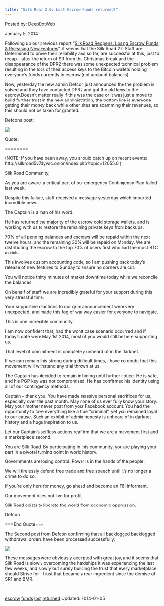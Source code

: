 ```yaml
---
title: "Silk Road 2.0: Lost Escrow Funds returned!"
---
```


Posted by: DeepDotWeb

<span>January 5, 2014</span>
    

<p>Following up our previous report &#8220;<a href="/2013/12/28/silk-road-reopens-losing-escrow-funds-releasing-new-features/">Silk Road Reopens: Losing Escrow Funds &amp; Releasing New Features</a>&#8220;, it seems that the Silk Road 2.0 Staff are Determined to prove their reliability and so far, are successful at this, just to recap &#8211; after the return of SR from the Christmas break and the disappearance of the DPR2 there was some unexpected technical problem resulting in the loss of their access keys to the Bitcoin wallets holding everyone’s funds currently in escrow (not account balances).</p>
<p>Now, yesterday the new admin Defcon just announced the the problem is solved and they have contacted DPR2 and got the old keys to the escrow.Doesn&#8217;t matter really if this was the case or it was just a move to build further trust in the new administration, the bottom line is everyone getting their money back while other sites are scamming their revenues, so this should not be taken for granted.</p>
<p>Defcons post:</p>
<img src="https://info-gir.github.io/deepdotweb/imgs/2014/01/defcon1.png" />

<p>Quote:</p>
<p>========</p>
<p>(NOTE: If you have been away, you should catch up on recent events: http://silkroad5v7dywlc.onion/index.php?topic=12055.0 )</p>
<p>Silk Road Community,</p>
<p>As you are aware, a critical part of our emergency Contingency Plan failed last week.</p>
<p>Despite this failure, staff received a message yesterday which imparted incredible news.</p>
<p>The Captain is a man of his word.</p>
<p>He has returned the majority of the escrow cold storage wallets, and is working with us to restore the remaining private keys from backups.</p>
<p>70% of all pending balances and escrows will be repaid within the next twelve hours, and the remaining 30% will be repaid on Monday. We are distributing the escrow to the top 70% of users first who had the most BTC at risk.</p>
<p>This involves custom accounting code, so I am pushing back today&#8217;s release of new features to Sunday to ensure no corners are cut.</p>
<p>You will notice thirty minutes of market downtime today while we reconcile the balances.</p>
<p>On behalf of staff, we are incredibly grateful for your support during this very stressful time.</p>
<p>Your supportive reactions to our grim announcement were very unexpected, and made this fog of war way easier for everyone to navigate.</p>
<p>This is one incredible community.</p>
<p>I am now confident that, had the worst case scenario occurred and if today&#8217;s date were May 1st 2014, most of you would still be here supporting us.</p>
<p>That level of commitment is completely unheard of in the darknet.</p>
<p>If we can remain this strong during difficult times, I have no doubt that this movement will withstand any trial thrown at us.</p>
<p>The Captain has decided to remain in hiding until further notice. He is safe, and his PGP key was not compromised. He has confirmed his identity using all of our contingency methods.</p>
<p>Captain &#8211; thank you. You have made massive personal sacrifices for us, especially over the past month. May none of us ever fully know your story. May your mother never post from your Facebook account. You had the opportunity to take everything like a true &#8220;criminal&#8221;, yet you remained loyal to our cause. Such an exhibit of admin honesty is unheard of in darknet history and a huge inspiration to us.</p>
<p>Let our Captain&#8217;s selfless actions reaffirm that we are a movement first and a marketplace second.</p>
<p>You are Silk Road. By participating in this community, you are playing your part in a pivotal turning point in world history.</p>
<p>Governments are losing control. Power is in the hands of the people.</p>
<p>We will tirelessly defend free trade and free speech until it&#8217;s no longer a crime to do so.</p>
<p>If you&#8217;re only here for money, go ahead and become an FBI informant.</p>
<p>Our movement does not live for profit.</p>
<p>Silk Road exists to liberate the world from economic oppression.</p>
<p>Defcon</p>
<p>===End Quote===</p>
<p>The Second post from Defcon confirming that all backlogged backlogged withdrawal orders have been processed successfully:</p>
<img src="https://info-gir.github.io/deepdotweb/imgs/2014/01/process.png" />

<p>These messages were obviously accepted with great joy, and it seems that Silk Road is slowly overcoming the hardships it was experiencing the last few weeks, and slowly but surely building the trust that every marketplace should Strive for &#8211; trust that became a rear ingredient since the demise of SR1 and BMR.</p>
<p>&nbsp;</p>
</div>
 <a href="/tag/escrow/" rel="tag">escrow</a> <a href="/tag/funds/" rel="tag">funds</a> <a href="/tag/lost/" rel="tag">lost</a> <a href="/tag/returned/" rel="tag">returned</a> </span> 
Updated: 2014-01-05
    
